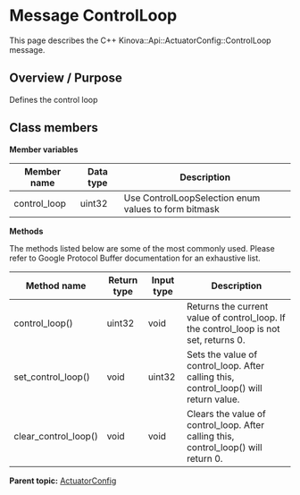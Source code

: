 # Message ControlLoop

This page describes the C++ Kinova::Api::ActuatorConfig::ControlLoop message.

## Overview / Purpose

Defines the control loop

## Class members

 **Member variables** 

|Member name|Data type|Description|
|-----------|---------|-----------|
|control\_loop|uint32|Use ControlLoopSelection enum values to form bitmask|

 **Methods** 

The methods listed below are some of the most commonly used. Please refer to Google Protocol Buffer documentation for an exhaustive list.

|Method name|Return type|Input type|Description|
|-----------|-----------|----------|-----------|
|control\_loop\(\)|uint32|void|Returns the current value of control\_loop. If the control\_loop is not set, returns 0.|
|set\_control\_loop\(\)|void|uint32|Sets the value of control\_loop. After calling this, control\_loop\(\) will return value.|
|clear\_control\_loop\(\)|void|void|Clears the value of control\_loop. After calling this, control\_loop\(\) will return 0.|

**Parent topic:** [ActuatorConfig](../references/summary_ActuatorConfig.md)

